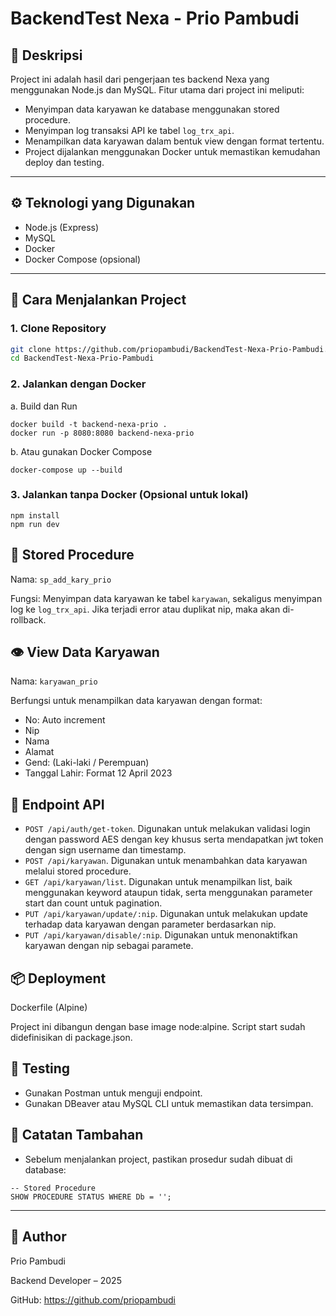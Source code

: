 # BackendTest Nexa - Prio Pambudi

## 🧾 Deskripsi

Project ini adalah hasil dari pengerjaan tes backend Nexa yang menggunakan Node.js dan MySQL. Fitur utama dari project ini meliputi:

- Menyimpan data karyawan ke database menggunakan stored procedure.
- Menyimpan log transaksi API ke tabel `log_trx_api`.
- Menampilkan data karyawan dalam bentuk view dengan format tertentu.
- Project dijalankan menggunakan Docker untuk memastikan kemudahan deploy dan testing.

---

## ⚙️ Teknologi yang Digunakan

- Node.js (Express)
- MySQL
- Docker
- Docker Compose (opsional)

---

## 🚀 Cara Menjalankan Project

### 1. Clone Repository

```bash
git clone https://github.com/priopambudi/BackendTest-Nexa-Prio-Pambudi.git
cd BackendTest-Nexa-Prio-Pambudi
```

### 2. Jalankan dengan Docker

a. Build dan Run

```
docker build -t backend-nexa-prio .
docker run -p 8080:8080 backend-nexa-prio
```

b. Atau gunakan Docker Compose

```
docker-compose up --build
```

### 3. Jalankan tanpa Docker (Opsional untuk lokal)

```
npm install
npm run dev
```

## 📌 Stored Procedure

Nama: `sp_add_kary_prio`

Fungsi: Menyimpan data karyawan ke tabel `karyawan`, sekaligus menyimpan log ke `log_trx_api`. Jika terjadi error atau duplikat nip, maka akan di-rollback.

## 👁️ View Data Karyawan

Nama: `karyawan_prio`

Berfungsi untuk menampilkan data karyawan dengan format:

- No: Auto increment
- Nip
- Nama
- Alamat
- Gend: (Laki-laki / Perempuan)
- Tanggal Lahir: Format 12 April 2023

## 🔗 Endpoint API

- `POST /api/auth/get-token`. Digunakan untuk melakukan validasi login dengan password AES dengan key khusus serta mendapatkan jwt token dengan sign username dan timestamp.
- `POST /api/karyawan`. Digunakan untuk menambahkan data karyawan melalui stored procedure.
- `GET /api/karyawan/list`. Digunakan untuk menampilkan list, baik menggunakan keyword ataupun tidak, serta menggunakan parameter start dan count untuk pagination.
- `PUT /api/karyawan/update/:nip`. Digunakan untuk melakukan update terhadap data karyawan dengan parameter berdasarkan nip.
- `PUT /api/karyawan/disable/:nip`. Digunakan untuk menonaktifkan karyawan dengan nip sebagai paramete.

## 📦 Deployment

Dockerfile (Alpine)

Project ini dibangun dengan base image node:alpine. Script start sudah didefinisikan di package.json.

## 🧪 Testing

- Gunakan Postman untuk menguji endpoint.
- Gunakan DBeaver atau MySQL CLI untuk memastikan data tersimpan.

## 📄 Catatan Tambahan

- Sebelum menjalankan project, pastikan prosedur sudah dibuat di database:

```
-- Stored Procedure
SHOW PROCEDURE STATUS WHERE Db = '';
```

---

## 👤 Author

Prio Pambudi

Backend Developer – 2025

GitHub: https://github.com/priopambudi
